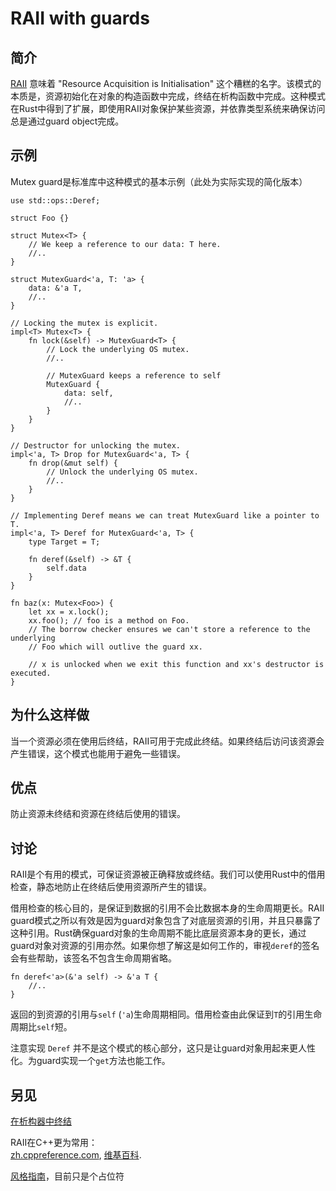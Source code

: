 # RAII with guards

## 简介

[RAII](https://zh.wikipedia.org/wiki/RAII) 意味着 "Resource Acquisition is Initialisation" 这个糟糕的名字。该模式的本质是，资源初始化在对象的构造函数中完成，终结在析构函数中完成。这种模式在Rust中得到了扩展，即使用RAII对象保护某些资源，并依靠类型系统来确保访问总是通过guard object完成。

## 示例

Mutex guard是标准库中这种模式的基本示例（此处为实际实现的简化版本）

```rust,ignore
use std::ops::Deref;

struct Foo {}

struct Mutex<T> {
    // We keep a reference to our data: T here.
    //..
}

struct MutexGuard<'a, T: 'a> {
    data: &'a T,
    //..
}

// Locking the mutex is explicit.
impl<T> Mutex<T> {
    fn lock(&self) -> MutexGuard<T> {
        // Lock the underlying OS mutex.
        //..

        // MutexGuard keeps a reference to self
        MutexGuard {
            data: self,
            //..
        }
    }
}

// Destructor for unlocking the mutex.
impl<'a, T> Drop for MutexGuard<'a, T> {
    fn drop(&mut self) {
        // Unlock the underlying OS mutex.
        //..
    }
}

// Implementing Deref means we can treat MutexGuard like a pointer to T.
impl<'a, T> Deref for MutexGuard<'a, T> {
    type Target = T;

    fn deref(&self) -> &T {
        self.data
    }
}

fn baz(x: Mutex<Foo>) {
    let xx = x.lock();
    xx.foo(); // foo is a method on Foo.
    // The borrow checker ensures we can't store a reference to the underlying
    // Foo which will outlive the guard xx.

    // x is unlocked when we exit this function and xx's destructor is executed.
}
```

## 为什么这样做

当一个资源必须在使用后终结，RAII可用于完成此终结。如果终结后访问该资源会产生错误，这个模式也能用于避免一些错误。

## 优点

防止资源未终结和资源在终结后使用的错误。

## 讨论

RAII是个有用的模式，可保证资源被正确释放或终结。我们可以使用Rust中的借用检查，静态地防止在终结后使用资源所产生的错误。

借用检查的核心目的，是保证到数据的引用不会比数据本身的生命周期更长。RAII guard模式之所以有效是因为guard对象包含了对底层资源的引用，并且只暴露了这种引用。Rust确保guard对象的生命周期不能比底层资源本身的更长，通过guard对象对资源的引用亦然。如果你想了解这是如何工作的，审视`deref`的签名会有些帮助，该签名不包含生命周期省略。

```rust,ignore
fn deref<'a>(&'a self) -> &'a T {
    //..
}
```

返回的到资源的引用与`self` (`'a`)生命周期相同。借用检查由此保证到`T`的引用生命周期比`self`短。

注意实现 `Deref` 并不是这个模式的核心部分，这只是让guard对象用起来更人性化。为guard实现一个`get`方法也能工作。

## 另见

[在析构器中终结](../../idioms/dtor-finally.md)

RAII在C++更为常用：<br>[zh.cppreference.com](http://zh.cppreference.com/w/cpp/language/raii), [维基百科](https://zh.wikipedia.org/wiki/RAII).

[风格指南](https://doc.rust-lang.org/1.0.0/style/ownership/raii.html)，目前只是个占位符


